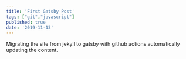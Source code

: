 ```yaml
---
title: 'First Gatsby Post'
tags: ["git","javascript"]
published: true
date: '2019-11-13'
---
```


Migrating the site from jekyll to gatsby with github actions automatically updating the content.
